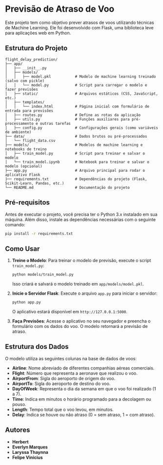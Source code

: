 # Previsão de Atraso de Voo

Este projeto tem como objetivo prever atrasos de voos utilizando técnicas de Machine Learning. Ele foi desenvolvido com Flask, uma biblioteca leve para aplicações web em Python.

## Estrutura do Projeto

```
flight_delay_prediction/
├── app/
│   ├── __init__.py
│   ├── models/
│   │   ├── model.pkl           # Modelo de machine learning treinado (salvo com pickle)
│   │   └── model.py            # Script para carregar o modelo e fazer previsões
│   ├── static/                 # Arquivos estáticos (CSS, JavaScript, etc.)
│   ├── templates/
│   │   └── index.html          # Página inicial com formulário de entrada para previsões
│   ├── routes.py               # Define as rotas da aplicação
│   ├── utils.py                # Funções auxiliares para pré-processamento e outras tarefas
│   ├── config.py               # Configurações gerais (como variáveis de ambiente)
├── data/                       # Dados brutos ou pré-processados
│   └── flight_data.csv
├── models/                     # Modelos de machine learning e notebooks de treino
│   ├── train_model.py          # Script para treinar e salvar o modelo
│   └── train_model.ipynb       # Notebook para treinar e salvar o modelo (opcional)
├── app.py                      # Arquivo principal para rodar o aplicativo Flask
├── requirements.txt            # Dependências do projeto (Flask, Scikit-Learn, Pandas, etc.)
└── README.md                   # Documentação do projeto
```

## Pré-requisitos

Antes de executar o projeto, você precisa ter o Python 3.x instalado em sua máquina. Além disso, instale as dependências necessárias com o seguinte comando:

```bash
pip install -r requirements.txt
```

## Como Usar

1. **Treine o Modelo**:
   Para treinar o modelo de previsão, execute o script `train_model.py`:

   ```bash
   python models/train_model.py
   ```

   Isso criará e salvará o modelo treinado em `app/models/model.pkl`.

2. **Inicie o Servidor Flask**:
   Execute o arquivo `app.py` para iniciar o servidor:

   ```bash
   python app.py
   ```

   O aplicativo estará disponível em `http://127.0.0.1:5000`.

3. **Faça Previsões**:
   Acesse o aplicativo no seu navegador e preencha o formulário com os dados do voo. O modelo retornará a previsão de atraso.

## Estrutura dos Dados

O modelo utiliza as seguintes colunas na base de dados de voos:

- **Airline**: Nome abreviado de diferentes companhias aéreas comerciais.
- **Flight**: Número que representa a aeronave que realizou o voo.
- **AirportFrom**: Sigla do aeroporto de origem do voo.
- **AirportTo**: Sigla do aeroporto de destino do voo.
- **DayOfWeek**: Representa o dia da semana em que o voo foi realizado (1 a 7).
- **Time**: Indica em minutos o horário programado para a decolagem ou pouso.
- **Length**: Tempo total que o voo levou, em minutos.
- **Delay**: Indica se houve ou não atraso (0 = sem atraso, 1 = com atraso).

## Autores

- **Herbert** 
- **Everlyn Marques** 
- **Laryssa Thaynna**
- **Felipe Vinicius**  

